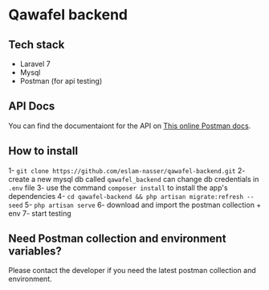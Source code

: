 # Qawafel backend

## Tech stack

-   Laravel 7
-   Mysql
-   Postman (for api testing)

## API Docs

You can find the documentaiont for the API on [This online Postman docs](https://documenter.getpostman.com/view/5657786/TWDdiDme).

## How to install

1- `git clone https://github.com/eslam-nasser/qawafel-backend.git`
2- create a new mysql db called `qawafel_backend` can change db credentials in `.env` file
3- use the command `composer install` to install the app's dependencies
4- `cd qawafel-backend && php artisan migrate:refresh --seed`
5- `php artisan serve`
6- download and import the postman collection + env
7- start testing

## Need Postman collection and environment variables?

Please contact the developer if you need the latest postman collection and environment.
